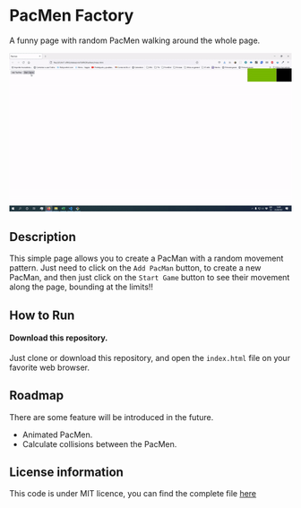 # PacMen Factory
A funny page with random PacMen walking around the whole page.

![Pacmen GIF](../images/pacmen.gif)
## Description
This simple page allows you to create a PacMan with a random movement pattern. Just need to click on the <code>Add PacMan</code> button, to create a new PacMan, and then just click on the <code>Start Game</code> button to see their movement along the page, bounding at the limits!!
## How to Run
#### Download this repository.
Just clone or download this repository, and open the <code>index.html</code> file on your favorite web browser.
## Roadmap
There are some feature will be introduced in the future.
* Animated PacMen.
* Calculate collisions between the PacMen.

## License information
This code is under MIT licence, you can find the complete file [here](https://github.com/ZiurN/JefersonMITxPROPacMen/blob/main/LICENSE)